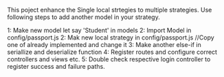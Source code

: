 This poject enhance the Single local strtegies to multiple strategies.
Use following steps to add another model in your strategy.

1: Make new model let say 'Student' in models
2: Import Model in config/passport.js
2: Mak new local strategy in config/passport.js //Copy one of already implemented and change it
3: Make another else-if in seriallize and deserialize function
4: Register routes and configure correct controllers and views etc.
5: Double check respective login controller to register success and failure paths.

